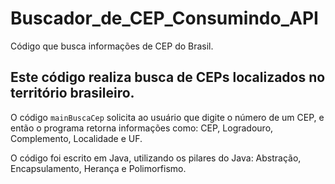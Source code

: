 # Buscador_de_CEP_Consumindo_API

Código que busca informações de CEP do Brasil.

## Este código realiza busca de CEPs localizados no território brasileiro.

O código `mainBuscaCep` solicita ao usuário que digite o número de um CEP, e então o programa retorna informações como: CEP, Logradouro, Complemento, Localidade e UF.

O código foi escrito em Java, utilizando os pilares do Java: Abstração, Encapsulamento, Herança e Polimorfismo.
